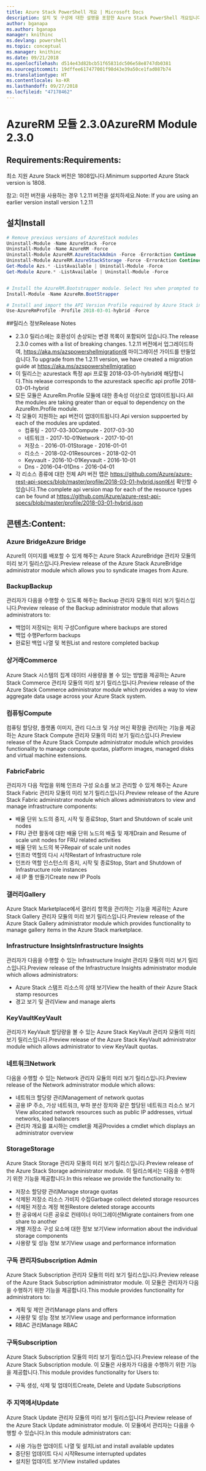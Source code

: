 ```yaml
---
title: Azure Stack PowerShell 개요 | Microsoft Docs
description: 설치 및 구성에 대한 설명을 포함한 Azure Stack PowerShell 개요입니다.
author: bganapa
ms.author: bganapa
manager: knithinc
ms.devlang: powershell
ms.topic: conceptual
ms.manager: knithinc
ms.date: 09/21/2018
ms.openlocfilehash: d514e43d82bcb51f65831dc506e58e8747db0381
ms.sourcegitcommit: 19dffee617477001f98d43e39a50ce1fad087b74
ms.translationtype: HT
ms.contentlocale: ko-KR
ms.lasthandoff: 09/27/2018
ms.locfileid: "47178462"
---
```

# <a name="azurerm-module-230"></a><span data-ttu-id="c6511-103">AzureRM 모듈 2.3.0</span><span class="sxs-lookup"><span data-stu-id="c6511-103">AzureRM Module 2.3.0</span></span>

## <a name="requirements"></a><span data-ttu-id="c6511-104">Requirements:</span><span class="sxs-lookup"><span data-stu-id="c6511-104">Requirements:</span></span>
<span data-ttu-id="c6511-105">최소 지원 Azure Stack 버전은 1808입니다.</span><span class="sxs-lookup"><span data-stu-id="c6511-105">Minimum supported Azure Stack version is 1808.</span></span>

<span data-ttu-id="c6511-106">참고: 이전 버전을 사용하는 경우 1.2.11 버전을 설치하세요.</span><span class="sxs-lookup"><span data-stu-id="c6511-106">Note: If you are using an earlier version install version 1.2.11</span></span>


## <a name="install"></a><span data-ttu-id="c6511-107">설치</span><span class="sxs-lookup"><span data-stu-id="c6511-107">Install</span></span>
```powershell
# Remove previous versions of AzureStack modules
Uninstall-Module -Name AzureStack -Force 
Uninstall-Module -Name AzureRM -Force 
Uninstall-Module AzureRM.AzureStackAdmin -Force -ErrorAction Continue
Uninstall-Module AzureRM.AzureStackStorage -Force -ErrorAction Continue
Get-Module Azs.* -ListAvailable | Uninstall-Module -Force
Get-Module Azure.* -ListAvailable | Uninstall-Module -Force


# Install the AzureRM.Bootstrapper module. Select Yes when prompted to install NuGet
Install-Module -Name AzureRm.BootStrapper

# Install and import the API Version Profile required by Azure Stack into the current PowerShell session.
Use-AzureRmProfile -Profile 2018-03-01-hybrid -Force

```

##<a name="release-notes"></a><span data-ttu-id="c6511-108">릴리스 정보</span><span class="sxs-lookup"><span data-stu-id="c6511-108">Release Notes</span></span>
* <span data-ttu-id="c6511-109">2.3.0 릴리스에는 호환성이 손상되는 변경 목록이 포함되어 있습니다.</span><span class="sxs-lookup"><span data-stu-id="c6511-109">The release 2.3.0 comes with a list of breaking changes.</span></span> <span data-ttu-id="c6511-110">1.2.11 버전에서 업그레이드하여, https://aka.ms/azspowershellmigration에 마이그레이션 가이드를 만들었습니다.</span><span class="sxs-lookup"><span data-stu-id="c6511-110">To upgrade from the 1.2.11 version, we have created a migration guide at https://aka.ms/azspowershellmigration</span></span>
* <span data-ttu-id="c6511-111">이 릴리스는 azurestack 특정 api 프로필 2018-03-01-hybrid에 해당합니다.</span><span class="sxs-lookup"><span data-stu-id="c6511-111">This release corresponds to the azurestack specific api profile 2018-03-01-hybrid</span></span>
* <span data-ttu-id="c6511-112">모든 모듈은 AzureRm.Profile 모듈에 대한 종속성 이상으로 업데이트됩니다.</span><span class="sxs-lookup"><span data-stu-id="c6511-112">All the modules are taking greater than or equal to dependency on the AzureRm.Profile module.</span></span>
* <span data-ttu-id="c6511-113">각 모듈이 지원하는 api 버전이 업데이트됩니다.</span><span class="sxs-lookup"><span data-stu-id="c6511-113">Api version suppoerted by  each of the modules are updated.</span></span> 
    * <span data-ttu-id="c6511-114">컴퓨팅 - 2017-03-30</span><span class="sxs-lookup"><span data-stu-id="c6511-114">Compute - 2017-03-30</span></span>
    * <span data-ttu-id="c6511-115">네트워크 - 2017-10-01</span><span class="sxs-lookup"><span data-stu-id="c6511-115">Network - 2017-10-01</span></span>
    * <span data-ttu-id="c6511-116">저장소 - 2016-01-01</span><span class="sxs-lookup"><span data-stu-id="c6511-116">Storage - 2016-01-01</span></span>
    * <span data-ttu-id="c6511-117">리소스 - 2018-02-01</span><span class="sxs-lookup"><span data-stu-id="c6511-117">Resources - 2018-02-01</span></span>
    * <span data-ttu-id="c6511-118">Keyvault - 2016-10-01</span><span class="sxs-lookup"><span data-stu-id="c6511-118">Keyvault - 2016-10-01</span></span>
    * <span data-ttu-id="c6511-119">Dns - 2016-04-01</span><span class="sxs-lookup"><span data-stu-id="c6511-119">Dns - 2016-04-01</span></span>
* <span data-ttu-id="c6511-120">각 리소스 종류에 대한 전체 API 버전 맵은 https://github.com/Azure/azure-rest-api-specs/blob/master/profile/2018-03-01-hybrid.json에서 확인할 수 있습니다.</span><span class="sxs-lookup"><span data-stu-id="c6511-120">The complete api version map for each of the resource types can be found at https://github.com/Azure/azure-rest-api-specs/blob/master/profile/2018-03-01-hybrid.json</span></span>

## <a name="content"></a><span data-ttu-id="c6511-121">콘텐츠:</span><span class="sxs-lookup"><span data-stu-id="c6511-121">Content:</span></span>
### <a name="azure-bridge"></a><span data-ttu-id="c6511-122">Azure Bridge</span><span class="sxs-lookup"><span data-stu-id="c6511-122">Azure Bridge</span></span>
<span data-ttu-id="c6511-123">Azure의 이미지를 배포할 수 있게 해주는 Azure Stack AzureBridge 관리자 모듈의 미리 보기 릴리스입니다.</span><span class="sxs-lookup"><span data-stu-id="c6511-123">Preview release of the Azure Stack AzureBridge administrator module which allows you to syndicate images from Azure.</span></span>

### <a name="backup"></a><span data-ttu-id="c6511-124">Backup</span><span class="sxs-lookup"><span data-stu-id="c6511-124">Backup</span></span>
<span data-ttu-id="c6511-125">관리자가 다음을 수행할 수 있도록 해주는 Backup 관리자 모듈의 미리 보기 릴리스입니다.</span><span class="sxs-lookup"><span data-stu-id="c6511-125">Preview release of the Backup administrator module that allows administrators to:</span></span>
- <span data-ttu-id="c6511-126">백업이 저장되는 위치 구성</span><span class="sxs-lookup"><span data-stu-id="c6511-126">Configure where backups are stored</span></span>
- <span data-ttu-id="c6511-127">백업 수행</span><span class="sxs-lookup"><span data-stu-id="c6511-127">Perform backups</span></span>
- <span data-ttu-id="c6511-128">완료된 백업 나열 및 복원</span><span class="sxs-lookup"><span data-stu-id="c6511-128">List and restore completed backup</span></span>

### <a name="commerce"></a><span data-ttu-id="c6511-129">상거래</span><span class="sxs-lookup"><span data-stu-id="c6511-129">Commerce</span></span>
<span data-ttu-id="c6511-130">Azure Stack 시스템의 집계 데이터 사용량을 볼 수 있는 방법을 제공하는 Azure Stack Commerce 관리자 모듈의 미리 보기 릴리스입니다.</span><span class="sxs-lookup"><span data-stu-id="c6511-130">Preview release of the Azure Stack Commerce administrator module which provides a way to view aggregate data usage across your Azure Stack system.</span></span>

### <a name="compute"></a><span data-ttu-id="c6511-131">컴퓨팅</span><span class="sxs-lookup"><span data-stu-id="c6511-131">Compute</span></span>
<span data-ttu-id="c6511-132">컴퓨팅 할당량, 플랫폼 이미지, 관리 디스크 및 가상 머신 확장을 관리하는 기능을 제공하는 Azure Stack Compute 관리자 모듈의 미리 보기 릴리스입니다.</span><span class="sxs-lookup"><span data-stu-id="c6511-132">Preview release of the Azure Stack Compute administrator module which provides functionality to manage compute quotas, platform images, managed disks and virtual machine extensions.</span></span>

### <a name="fabric"></a><span data-ttu-id="c6511-133">Fabric</span><span class="sxs-lookup"><span data-stu-id="c6511-133">Fabric</span></span>
<span data-ttu-id="c6511-134">관리자가 다음 작업을 위해 인프라 구성 요소를 보고 관리할 수 있게 해주는 Azure Stack Fabric 관리자 모듈의 미리 보기 릴리스입니다.</span><span class="sxs-lookup"><span data-stu-id="c6511-134">Preview release of the Azure Stack Fabric administrator module which allows administrators to view and manage infrastructure components:</span></span>
- <span data-ttu-id="c6511-135">배율 단위 노드의 중지, 시작 및 종료</span><span class="sxs-lookup"><span data-stu-id="c6511-135">Stop, Start and Shutdown of scale unit nodes</span></span>
- <span data-ttu-id="c6511-136">FRU 관련 활동에 대한 배율 단위 노드의 배출 및 재개</span><span class="sxs-lookup"><span data-stu-id="c6511-136">Drain and Resume of scale unit nodes for FRU related activities</span></span>
- <span data-ttu-id="c6511-137">배율 단위 노드의 복구</span><span class="sxs-lookup"><span data-stu-id="c6511-137">Repair of scale unit nodes</span></span>
- <span data-ttu-id="c6511-138">인프라 역할의 다시 시작</span><span class="sxs-lookup"><span data-stu-id="c6511-138">Restart of Infrastructure role</span></span>
- <span data-ttu-id="c6511-139">인프라 역할 인스턴스의 중지, 시작 및 종료</span><span class="sxs-lookup"><span data-stu-id="c6511-139">Stop, Start and Shutdown of Infrastructure role instances</span></span>
- <span data-ttu-id="c6511-140">새 IP 풀 만들기</span><span class="sxs-lookup"><span data-stu-id="c6511-140">Create new IP Pools</span></span>


### <a name="gallery"></a><span data-ttu-id="c6511-141">갤러리</span><span class="sxs-lookup"><span data-stu-id="c6511-141">Gallery</span></span>
<span data-ttu-id="c6511-142">Azure Stack Marketplace에서 갤러리 항목을 관리하는 기능을 제공하는 Azure Stack Gallery 관리자 모듈의 미리 보기 릴리스입니다.</span><span class="sxs-lookup"><span data-stu-id="c6511-142">Preview release of the Azure Stack Gallery administrator module which provides functionality to manage gallery items in the Azure Stack marketplace.</span></span>

### <a name="infrastructure-insights"></a><span data-ttu-id="c6511-143">Infrastructure Insights</span><span class="sxs-lookup"><span data-stu-id="c6511-143">Infrastructure Insights</span></span>
<span data-ttu-id="c6511-144">관리자가 다음을 수행할 수 있는 Infrastructure Insight 관리자 모듈의 미리 보기 릴리스입니다.</span><span class="sxs-lookup"><span data-stu-id="c6511-144">Preview release of the Infrastructure Insights administrator module which allows administrators:</span></span>
- <span data-ttu-id="c6511-145">Azure Stack 스탬프 리소스의 상태 보기</span><span class="sxs-lookup"><span data-stu-id="c6511-145">View the health of their Azure Stack stamp resources</span></span>
- <span data-ttu-id="c6511-146">경고 보기 및 관리</span><span class="sxs-lookup"><span data-stu-id="c6511-146">View and manage alerts</span></span>

### <a name="keyvault"></a><span data-ttu-id="c6511-147">KeyVault</span><span class="sxs-lookup"><span data-stu-id="c6511-147">KeyVault</span></span>
<span data-ttu-id="c6511-148">관리자가 KeyVault 할당량을 볼 수 있는 Azure Stack KeyVault 관리자 모듈의 미리 보기 릴리스입니다.</span><span class="sxs-lookup"><span data-stu-id="c6511-148">Preview release of the Azure Stack KeyVault administrator module which allows administrator to view KeyVault quotas.</span></span>

### <a name="network"></a><span data-ttu-id="c6511-149">네트워크</span><span class="sxs-lookup"><span data-stu-id="c6511-149">Network</span></span>
<span data-ttu-id="c6511-150">다음을 수행할 수 있는 Network 관리자 모듈의 미리 보기 릴리스입니다.</span><span class="sxs-lookup"><span data-stu-id="c6511-150">Preview release of the Network administrator module which allows:</span></span>
- <span data-ttu-id="c6511-151">네트워크 할당량 관리</span><span class="sxs-lookup"><span data-stu-id="c6511-151">Management of network quotas</span></span>
- <span data-ttu-id="c6511-152">공용 IP 주소, 가상 네트워크, 부하 분산 장치와 같은 할당된 네트워크 리소스 보기</span><span class="sxs-lookup"><span data-stu-id="c6511-152">View allocated network resources such as public IP addresses, virtual networks, load balancers</span></span>
- <span data-ttu-id="c6511-153">관리자 개요를 표시하는 cmdlet을 제공</span><span class="sxs-lookup"><span data-stu-id="c6511-153">Provides a cmdlet which displays an administrator overview</span></span>

### <a name="storage"></a><span data-ttu-id="c6511-154">Storage</span><span class="sxs-lookup"><span data-stu-id="c6511-154">Storage</span></span>
<span data-ttu-id="c6511-155">Azure Stack Storage 관리자 모듈의 미리 보기 릴리스입니다.</span><span class="sxs-lookup"><span data-stu-id="c6511-155">Preview release of the Azure Stack Storage administrator module.</span></span>  <span data-ttu-id="c6511-156">이 릴리스에서는 다음을 수행하기 위한 기능을 제공합니다.</span><span class="sxs-lookup"><span data-stu-id="c6511-156">In this release we provide the functionality to:</span></span>
- <span data-ttu-id="c6511-157">저장소 할당량 관리</span><span class="sxs-lookup"><span data-stu-id="c6511-157">Manage storage quotas</span></span>
- <span data-ttu-id="c6511-158">삭제된 저장소 리소스 가비지 수집</span><span class="sxs-lookup"><span data-stu-id="c6511-158">Garbage collect deleted storage resources</span></span>
- <span data-ttu-id="c6511-159">삭제된 저장소 계정 복원</span><span class="sxs-lookup"><span data-stu-id="c6511-159">Restore deleted storage accounts</span></span>
- <span data-ttu-id="c6511-160">한 공유에서 다른 공유로 컨테이너 마이그레이션</span><span class="sxs-lookup"><span data-stu-id="c6511-160">Migrate containers from one share to another</span></span>
- <span data-ttu-id="c6511-161">개별 저장소 구성 요소에 대한 정보 보기</span><span class="sxs-lookup"><span data-stu-id="c6511-161">View information about the individual storage components</span></span>
- <span data-ttu-id="c6511-162">사용량 및 성능 정보 보기</span><span class="sxs-lookup"><span data-stu-id="c6511-162">View usage and performance information</span></span>

### <a name="subscription-admin"></a><span data-ttu-id="c6511-163">구독 관리자</span><span class="sxs-lookup"><span data-stu-id="c6511-163">Subscription Admin</span></span>
<span data-ttu-id="c6511-164">Azure Stack Subscription 관리자 모듈의 미리 보기 릴리스입니다.</span><span class="sxs-lookup"><span data-stu-id="c6511-164">Preview release of the Azure Stack Subscription administrator module.</span></span>  <span data-ttu-id="c6511-165">이 모듈은 관리자가 다음을 수행하기 위한 기능을 제공합니다.</span><span class="sxs-lookup"><span data-stu-id="c6511-165">This module provides functionality for administrators to:</span></span>
- <span data-ttu-id="c6511-166">계획 및 제안 관리</span><span class="sxs-lookup"><span data-stu-id="c6511-166">Manage plans and offers</span></span>
- <span data-ttu-id="c6511-167">사용량 및 성능 정보 보기</span><span class="sxs-lookup"><span data-stu-id="c6511-167">View usage and performance information</span></span>
- <span data-ttu-id="c6511-168">RBAC 관리</span><span class="sxs-lookup"><span data-stu-id="c6511-168">Manage RBAC</span></span>

### <a name="subscription"></a><span data-ttu-id="c6511-169">구독</span><span class="sxs-lookup"><span data-stu-id="c6511-169">Subscription</span></span>
<span data-ttu-id="c6511-170">Azure Stack Subscription 모듈의 미리 보기 릴리스입니다.</span><span class="sxs-lookup"><span data-stu-id="c6511-170">Preview release of the Azure Stack Subscription module.</span></span>  <span data-ttu-id="c6511-171">이 모듈은 사용자가 다음을 수행하기 위한 기능을 제공합니다.</span><span class="sxs-lookup"><span data-stu-id="c6511-171">This module provides functionality for Users to:</span></span>
- <span data-ttu-id="c6511-172">구독 생성, 삭제 및 업데이트</span><span class="sxs-lookup"><span data-stu-id="c6511-172">Create, Delete and Update Subscriptions</span></span>

### <a name="update"></a><span data-ttu-id="c6511-173">주 지역에서</span><span class="sxs-lookup"><span data-stu-id="c6511-173">Update</span></span>
<span data-ttu-id="c6511-174">Azure Stack Update 관리자 모듈의 미리 보기 릴리스입니다.</span><span class="sxs-lookup"><span data-stu-id="c6511-174">Preview release of the Azure Stack Update administrator module.</span></span>  <span data-ttu-id="c6511-175">이 모듈에서 관리자는 다음을 수행할 수 있습니다.</span><span class="sxs-lookup"><span data-stu-id="c6511-175">In this module administrators can:</span></span>
- <span data-ttu-id="c6511-176">사용 가능한 업데이트 나열 및 설치</span><span class="sxs-lookup"><span data-stu-id="c6511-176">List and install available updates</span></span>
- <span data-ttu-id="c6511-177">중단된 업데이트 다시 시작</span><span class="sxs-lookup"><span data-stu-id="c6511-177">Resume interrupted updates</span></span>
- <span data-ttu-id="c6511-178">설치된 업데이트 보기</span><span class="sxs-lookup"><span data-stu-id="c6511-178">View installed updates</span></span>
